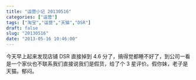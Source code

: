 ```yaml
---
title: "运营小记 20130516"
categories: ["运营"]
tags: ["淘宝","运营","天猫","DSR"]
draft: false
slug: "20130516"
date: "2013-05-16 10:46:00"
---
```


今天早上起来发现店铺 DSR 直接掉到 4.6 分了，搞得觉都睡不好了，到公司一看是一个家伙也不联系我们直接说我们是假货，给了个 3 星评价。假你妹，老子是天猫。郁闷。

